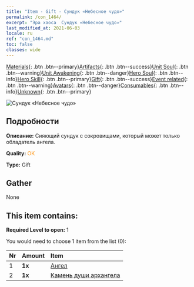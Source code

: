 ```yaml
---
title: "Item - Gift - Сундук «Небесное чудо»"
permalink: /con_1464/
excerpt: "Эра хаоса  Сундук «Небесное чудо»"
last_modified_at: 2021-06-03
locale: ru
ref: "con_1464.md"
toc: false
classes: wide
---
```

 [Materials](/ItemsRU/){: .btn .btn--primary}[Artifacts](/ItemsRU/Artifacts/){: .btn .btn--success}[Unit Soul](/ItemsRU/UnitSoul/){: .btn .btn--warning}[Unit Awakening](/ItemsRU/UnitAwakening/){: .btn .btn--danger}[Hero Soul](/ItemsRU/HeroSoul/){: .btn .btn--info}[Hero Skill](/ItemsRU/HeroSkill/){: .btn .btn--primary}[Gift](/ItemsRU/Gift/){: .btn .btn--success}[Event related](/ItemsRU/Events/){: .btn .btn--warning}[Avatars](/ItemsRU/Avatars/){: .btn .btn--danger}[Consumables](/ItemsRU/Consumables/){: .btn .btn--info}[Unknown](/ItemsRU/Unknown/){: .btn .btn--primary}

 ![Сундук «Небесное чудо»](/images/t/i_907021.png)

## Подробности
 **Описание:** Сияющий сундук с сокровищами, который может только обладатель ангела.

 **Quality:** <span style="color: #FF8C00">OK</span>

 **Type:** Gift

## Gather

  None

## This item contains:

 **Required Level to open:** 1

 You would need to choose 1 item from the list (0):

  | Nr | Amount |     Item    |
  |:---|:-------|:------------|
  | 1 |  **1x** | [Ангел](/ItemsRU/unt_196/) |  | 
  | 2 |  **1x** | [Камень души архангела](/ItemsRU/unt_288/) |  | 
